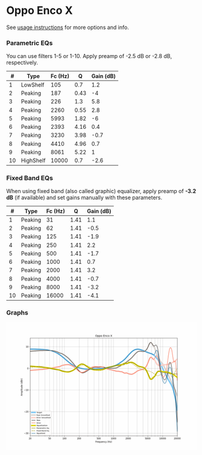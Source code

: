 # Oppo Enco X
See [usage instructions](https://github.com/jaakkopasanen/AutoEq#usage) for more options and info.

### Parametric EQs
You can use filters 1-5 or 1-10. Apply preamp of -2.5 dB or -2.8 dB, respectively.

|   # | Type      |   Fc (Hz) |    Q |   Gain (dB) |
|-----|-----------|-----------|------|-------------|
|   1 | LowShelf  |       105 | 0.7  |         1.2 |
|   2 | Peaking   |       187 | 0.43 |        -4   |
|   3 | Peaking   |       226 | 1.3  |         5.8 |
|   4 | Peaking   |      2260 | 0.55 |         2.8 |
|   5 | Peaking   |      5993 | 1.82 |        -6   |
|   6 | Peaking   |      2393 | 4.16 |         0.4 |
|   7 | Peaking   |      3230 | 3.98 |        -0.7 |
|   8 | Peaking   |      4410 | 4.96 |         0.7 |
|   9 | Peaking   |      8061 | 5.22 |         1   |
|  10 | HighShelf |     10000 | 0.7  |        -2.6 |

### Fixed Band EQs
When using fixed band (also called graphic) equalizer, apply preamp of **-3.2 dB** (if available) and set gains manually with these parameters.

|   # | Type    |   Fc (Hz) |    Q |   Gain (dB) |
|-----|---------|-----------|------|-------------|
|   1 | Peaking |        31 | 1.41 |         1.1 |
|   2 | Peaking |        62 | 1.41 |        -0.5 |
|   3 | Peaking |       125 | 1.41 |        -1.9 |
|   4 | Peaking |       250 | 1.41 |         2.2 |
|   5 | Peaking |       500 | 1.41 |        -1.7 |
|   6 | Peaking |      1000 | 1.41 |         0.7 |
|   7 | Peaking |      2000 | 1.41 |         3.2 |
|   8 | Peaking |      4000 | 1.41 |        -0.7 |
|   9 | Peaking |      8000 | 1.41 |        -3.2 |
|  10 | Peaking |     16000 | 1.41 |        -4.1 |

### Graphs
![](./Oppo%20Enco%20X.png)
